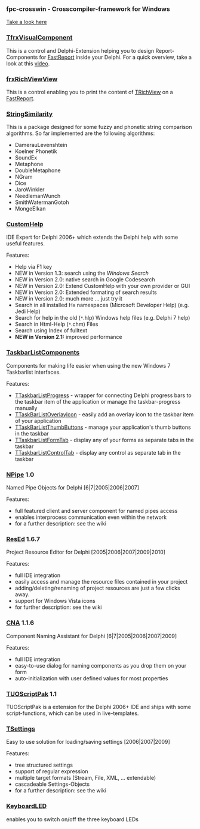 

### fpc-crosswin - Crosscompiler-framework for Windows ###
[Take a look here](http://fpc-crosswin.googlecode.com)

### [TfrxVisualComponent](TfrxVisualComponent.md) ###
This is a control and Delphi-Extension helping you to design Report-Components for [FastReport](http://www.fast-report.com) inside your Delphi.
For a quick overview, take a look at this [video](http://vimeo.com/27714031).

### [frxRichViewView](frxRichViewView.md) ###
This is a control enabling you to print the content of [TRichView](http://www.trichview.com/) on a [FastReport](http://www.fast-report.com).

### [StringSimilarity](StringSimilarity.md) ###
This is a package designed for some fuzzy and phonetic string comparison algorithms.
So far implemented are the following algorithms:
  * DamerauLevenshtein
  * Koelner Phonetik
  * SoundEx
  * Metaphone
  * DoubleMetaphone
  * NGram
  * Dice
  * JaroWinkler
  * NeedlemanWunch
  * SmithWatermanGotoh
  * MongeElkan

### [CustomHelp](CustomHelp.md) ###
IDE Expert for Delphi 2006+ which extends the Delphi help with some useful features.

Features:
  * Help via F1 key
  * NEW in Version 1.3: search using the _Windows Search_
  * NEW in Version 2.0: native search in Google Codesearch
  * NEW in Version 2.0: Extend CustomHelp with your own provider or GUI
  * NEW in Version 2.0: Extended formating of search results
  * NEW in Version 2.0: much more ... just try it
  * Search in all installed Hx namespaces (Microsoft Developer Help) (e.g. Jedi Help)
  * Search for help in the old (`*`.hlp) Windows help files (e.g. Delphi 7 help)
  * Search in Html-Help (`*`.chm) Files
  * Search using Index of fulltext
  * **NEW in Version 2.1:** improved performance

### [TaskbarListComponents](TaskbarListComponents.md) ###
Components for making life easier when using the new Windows 7 Taskbarlist interfaces.

Features:
  * [TTaskbarListProgress](TTaskbarListProgress.md) - wrapper for connecting Delphi progress bars to the taskbar item of the application or manage the taskbar-progress manually
  * [TTaskBarListOverlayIcon](TTaskBarListOverlayIcon.md) - easily add an overlay icon to the taskbar item of your application
  * [TTaskBarListThumbButtons](TTaskBarListThumbButtons.md) - manage your application's thumb buttons in the taskbar
  * [TTaskbarListFormTab](TTaskbarListFormTab.md) - display any of your forms as separate tabs in the taskbar
  * [TTaskbarListControlTab](TTaskbarListControlTab.md) - display any control as separate tab in the taskbar

### [NPipe](NPipe.md) 1.0 ###
Named Pipe Objects for Delphi [6|7|2005|2006|2007]

Features:
  * full featured client and server component for named pipes access
  * enables interprocess communication even within the network
  * for a further description: see the wiki

### [ResEd](ResEd.md) 1.6.7 ###
Project Resource Editor for Delphi [2005|2006|2007|2009|2010]

Features:
  * full IDE integration
  * easily access and manage the resource files contained in your project
  * adding/deleting/renaming of project resources are just a few clicks away.
  * support for Windows Vista icons
  * for further description: see the wiki

### [CNA](CNA.md) 1.1.6 ###
Component Naming Assistant for Delphi [6|7|2005|2006|2007|2009]

Features:
  * full IDE integration
  * easy-to-use dialog for naming components as you drop them on your form
  * auto-initialization with user defined values for most properties

### [TUOScriptPak](TUOScriptPak.md) 1.1 ###

TUOScriptPak is a extension for the Delphi 2006+ IDE and ships with some script-functions, which can be used in live-templates.

### [TSettings](TSettings.md) ###
Easy to use solution for loading/saving settings [2006|2007|2009]

Features:

  * tree structured settings
  * support of regular expression
  * multiple target formats (Stream, File, XML, ... extendable)
  * cascadeable Settings-Objects
  * for a further description: see the wiki

### [KeyboardLED](KeyboardLED.md) ###
enables you to switch on/off the three keyboard LEDs